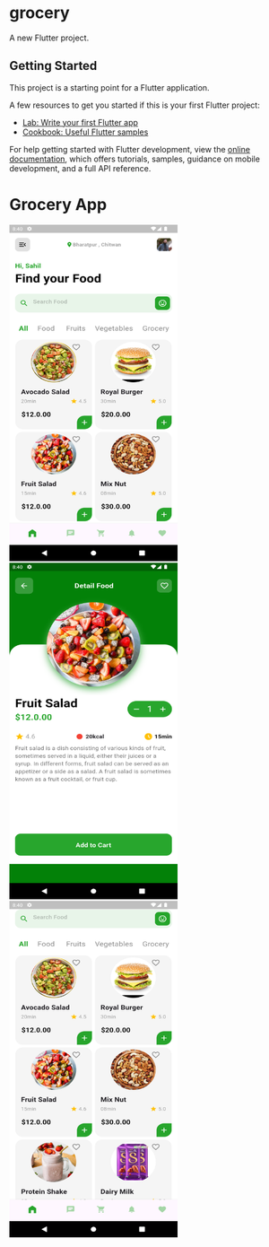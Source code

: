 # grocery

A new Flutter project.

## Getting Started

This project is a starting point for a Flutter application.

A few resources to get you started if this is your first Flutter project:

- [Lab: Write your first Flutter app](https://docs.flutter.dev/get-started/codelab)
- [Cookbook: Useful Flutter samples](https://docs.flutter.dev/cookbook)

For help getting started with Flutter development, view the
[online documentation](https://docs.flutter.dev/), which offers tutorials,
samples, guidance on mobile development, and a full API reference.
# Grocery App
<img src="output/s1.png" alt="Example Image" width="300" height="600">
<br>
<img src="output/s2.png" alt="Example Image" width="300" height="600">
<br>
<img src="output/s3.png" alt="Example Image" width="300" height="600">

